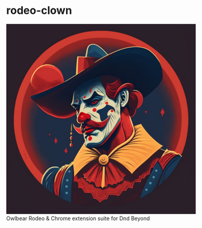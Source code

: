 # rodeo-clown

![](packages/obr/public/rodeo-clown.png)
Owlbear Rodeo &amp; Chrome extension suite for Dnd Beyond
